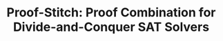 ---
title:  "Proof-Stitch: Proof Combination for Divide-and-Conquer SAT Solvers"
collection: publications
venue: Formal Methods in Computer-Aided Design (FMCAD'22)
bibtex: '../files/nair-2022-proof.bib'
paperurl: 'https://arxiv.org/abs/2209.05201'
codeurl: 'https://github.com/abhisheknair1729/Proof-Stitch'
link:
authors: Abhishek Nair, Saranyu Chattopadhyay, Haoze Wu, Alex Ozdemir, Clark Barrett
honor:
equal:
---